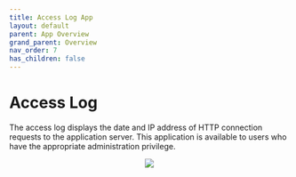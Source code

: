 ```yaml
---
title: Access Log App
layout: default
parent: App Overview
grand_parent: Overview
nav_order: 7
has_children: false
---
```

# Access Log
The access log displays the date and IP address of HTTP connection requests to the application server. This application is available to users who have the appropriate administration privilege.  
<p align = "center"><img src = "{{ site.urlimg }}accessLog.png"></p>


